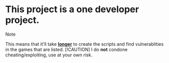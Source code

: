 # This project is a one developer project.
> [!NOTE]
> This means that it'll take <ins>**longer**</ins> to create the scripts and find vulnerablities in the games that are listed.
> [!CAUTION]
> I do **not** condone cheating/exploiting, use at your own risk.
